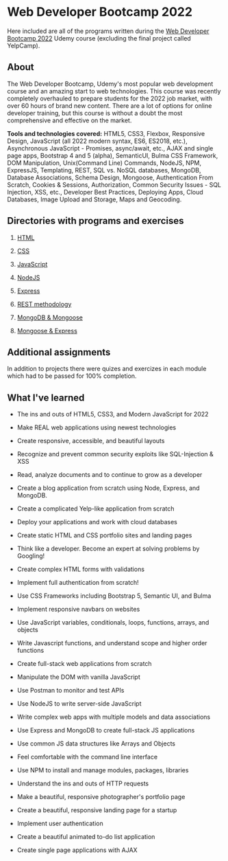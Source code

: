 # Web Developer Bootcamp 2022

Here included are all of the programs written during the [Web Developer Bootcamp 2022](https://www.udemy.com/course/the-web-developer-bootcamp/) Udemy course (excluding the final project called YelpCamp).

## About

The Web Developer Bootcamp, Udemy's most popular web development course and an amazing start to web technologies. This course was recently completely overhauled to prepare students for the 2022 job market, with over 60 hours of brand new content. There are a lot of options for online developer training, but this course is without a doubt the most comprehensive and effective on the market.

**Tools and technologies covered:** HTML5, CSS3, Flexbox, Responsive Design, JavaScript (all 2022 modern syntax, ES6, ES2018, etc.), Asynchronous JavaScript - Promises, async/await, etc., AJAX and single page apps, Bootstrap 4 and 5 (alpha), SemanticUI, Bulma CSS Framework, DOM Manipulation, Unix(Command Line) Commands, NodeJS, NPM, ExpressJS, Templating, REST, SQL vs. NoSQL databases, MongoDB, Database Associations, Schema Design, Mongoose, Authentication From Scratch, Cookies & Sessions, Authorization, Common Security Issues - SQL Injection, XSS, etc., Developer Best Practices, Deploying Apps, Cloud Databases, Image Upload and Storage, Maps and Geocoding.

## Directories with programs and exercises

1. [HTML](<1_HTML_(1-5)>)

2. [CSS](<2_CSS_(6-13)>)

3. [JavaScript](<3_JS_(14-29)>)

4. [NodeJS](4_NodeJS)

5. [Express](5_Express)

6. [REST methodology](6_RESTful)

7. [MongoDB & Mongoose](7_MongoDB_Mongoose)

8. [Mongoose & Express](8_Mongoose_Express)

## Additional assignments

In addition to projects there were quizes and exercizes in each module which had to be passed for 100% completion.

## What I've learned

- The ins and outs of HTML5, CSS3, and Modern JavaScript for 2022

- Make REAL web applications using newest technologies

- Create responsive, accessible, and beautiful layouts

- Recognize and prevent common security exploits like SQL-Injection & XSS

- Read, analyze documents and to continue to grow as a developer

- Create a blog application from scratch using Node, Express, and MongoDB.

- Create a complicated Yelp-like application from scratch

- Deploy your applications and work with cloud databases

- Create static HTML and CSS portfolio sites and landing pages

- Think like a developer. Become an expert at solving problems by Googling!

- Create complex HTML forms with validations

- Implement full authentication from scratch!

- Use CSS Frameworks including Bootstrap 5, Semantic UI, and Bulma

- Implement responsive navbars on websites

- Use JavaScript variables, conditionals, loops, functions, arrays, and objects

- Write Javascript functions, and understand scope and higher order functions

- Create full-stack web applications from scratch

- Manipulate the DOM with vanilla JavaScript

- Use Postman to monitor and test APIs

- Use NodeJS to write server-side JavaScript

- Write complex web apps with multiple models and data associations

- Use Express and MongoDB to create full-stack JS applications

- Use common JS data structures like Arrays and Objects

- Feel comfortable with the command line interface

- Use NPM to install and manage modules, packages, libraries

- Understand the ins and outs of HTTP requests

- Make a beautiful, responsive photographer's portfolio page

- Create a beautiful, responsive landing page for a startup

- Implement user authentication

- Create a beautiful animated to-do list application

- Create single page applications with AJAX
